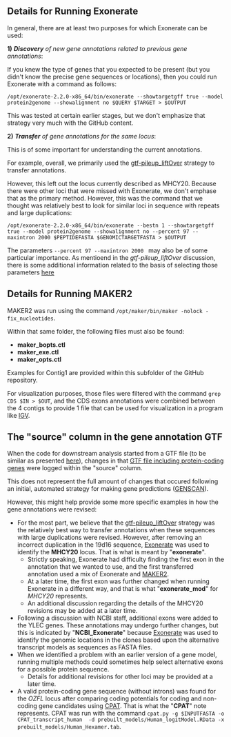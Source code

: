 ## Details for Running Exonerate

In general, there are at least two purposes for which Exonerate can be used:

**1)** ***Discovery** of new gene annotations related to previous gene annotations*:

If you knew the type of genes that you expected to be present (but you didn't know the precise gene sequences or locations), then you could run Exonerate with a command as follows:

`/opt/exonerate-2.2.0-x86_64/bin/exonerate --showtargetgff true --model protein2genome --showalignment no $QUERY $TARGET > $OUTPUT`

This was tested at certain earlier stages, but we don't emphasize that strategy very much with the GitHub content.

**2)** ***Transfer** of gene annotations for the same locus*:

This is of some important for understanding the current annotations.

For example, overall, we primarily used the [gtf-pileup_liftOver](https://github.com/cwarden45/Miller_Red_Jungle_Fowl_MHCY/tree/main/Part2_Annotation/Gene_Annotation_Iterations/gtf-pileup_liftOver) strategy to transfer annotations.

However, this left out the locus currently described as MHCY20.  Because there were other loci that were missed with Exonerate, we don't emphase that as the primary method.  However, this was the command that we thought was relatively best to look for similar loci in sequence with repeats and large duplications:

`/opt/exonerate-2.2.0-x86_64/bin/exonerate --bestn 1 --showtargetgff true --model protein2genome --showalignment no --percent 97 --maxintron 2000 $PEPTIDEFASTA $GENOMICTARGETFASTA > $OUTPUT`

The parameters `--percent 97 --maxintron 2000 ` may also be of some particular importance.  As mentioend in the *gtf-pileup_liftOver* discussion, there is some additional information related to the basis of selecting those parameters [here](https://www.biostars.org/p/472543/)

## Details for Running MAKER2

MAKER2 was run using the command `/opt/maker/bin/maker -nolock -fix_nucleotides`.

Within that same folder, the following files must also be found:

 - **maker_bopts.ctl**
 - **maker_exe.ctl**
 - **maker_opts.ctl**

Examples for Contig1 are provided within this subfolder of the GitHub repository.

For visualization purposes, those files were filtered with the command `grep CDS $IN > $OUT`, and the CDS exons annotations were combined between the 4 contigs to provide 1 file that can be used for visualization in a program like [IGV](https://software.broadinstitute.org/software/igv/).

## The "source" column in the gene annotation GTF

When the code for downstream analysis started from a GTF file (to be similar as presented [here](https://github.com/cwarden45/Miller_Red_Jungle_Fowl_MHCY/tree/main/Part2_Annotation/Gene_Annotation_Iterations/Annotation_Update_Example)), changes in that [GTF file including protein-coding genes](https://github.com/cwarden45/Miller_Red_Jungle_Fowl_MHCY/blob/main/Part2_Annotation/GTF_GFF_files/Combined_updated_genes-24March2022.gtf) were logged within the "source" column.

This does not represent the full amount of changes that occured following an initial, automated strategy for making gene predictions ([GENSCAN](http://hollywood.mit.edu/GENSCAN.html)).

However, this might help provide some more specific examples in how the gene annotations were revised:

 - For the most part, we believe that the [gtf-pileup_liftOver](https://github.com/cwarden45/Miller_Red_Jungle_Fowl_MHCY/tree/main/Part2_Annotation/Gene_Annotation_Iterations/gtf-pileup_liftOver) strategy was the relatively best way to transfer annotations when these sequences with large duplications were revised.  However, after removing an incorrect duplication in the 19d16 sequence, [Exonerate](https://www.ebi.ac.uk/about/vertebrate-genomics/software/exonerate) was used to identify the **MHCY20** locus.  That is what is meant by "**exonerate**".
   - Strictly speaking, Exonerate had difficulty finding the first exon in the annotation that we wanted to use, and the first transferred annotation used a mix of Exonerate and [MAKER2](https://www.yandell-lab.org/software/maker.html).
   - At a later time, the first exon was further changed when running Exonerate in a different way, and that is what "**exonerate_mod**" for *MHCY20* represents.
   - An additional discussion regarding the details of the MHCY20 revisions may be added at a later time.
 - Following a discussion with NCBI staff, additional exons were added to the YLEC genes.  These annotations may undergo further changes, but this is indicated by "**NCBI_Exonerate**" because [Exonerate](https://www.ebi.ac.uk/about/vertebrate-genomics/software/exonerate) was used to identify the genomic locations in the clones based upon the alternative transcript models as sequences as FASTA files.
 - When we identified a problem with an earlier version of a gene model, running multiple methods could sometimes help select alternative exons for a possible protein sequence.
   - Details for additional revisions for other loci may be provided at a later time.
 - A valid protein-coding gene sequence (without introns) was found for the *OZFL* locus after comparing coding potentials for coding and non-coding gene candidates using [CPAT](https://code.google.com/archive/p/cpat/).  That is what the "**CPAT**" note represents.  CPAT was run with the command `cpat.py -g $INPUTFASTA -o CPAT_transcript_human  -d prebuilt_models/Human_logitModel.RData -x prebuilt_models/Human_Hexamer.tab`.
